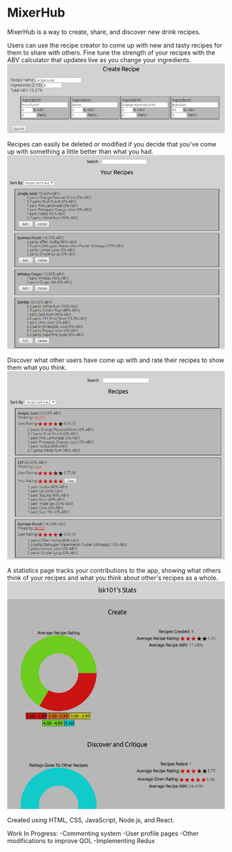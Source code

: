 # MixerHub

MixerHub is a way to create, share, and discover new drink recipes.

Users can use the recipe creator to come up with new and tasty recipes for them to share with others. Fine tune the strength of your recipes with the ABV calculator that updates live as you change your ingredients.
![Users can use the recipe creator to come up with new and tasty recipes for them to share with others. Fine tune the strength of your recipes with the ABV calculator that updates live as you change your ingredients.](https://raw.githubusercontent.com/LsK101/mixer-hub-client/master/public/screenshots/3.PNG)

Recipes can easily be deleted or modified if you decide that you've come up with something a little better than what you had.
![Recipes can easily be deleted or modified if you decide that you've come up with something a little better than what you had.](https://raw.githubusercontent.com/LsK101/mixer-hub-client/master/public/screenshots/4.PNG)

Discover what other users have come up with and rate their recipes to show them what you think.
![Discover what other users have come up with and rate their recipes to show them what you think.](https://raw.githubusercontent.com/LsK101/mixer-hub-client/master/public/screenshots/1.PNG)

A statistics page tracks your contributions to the app, showing what others think of your recipes and what you think about other's recipes as a whole.
![A statistics page tracks your contributions to the app, showing what others think of your recipes and what you think about other's recipes as a whole.](https://raw.githubusercontent.com/LsK101/mixer-hub-client/master/public/screenshots/2.PNG)

Created using HTML, CSS, JavaScript, Node.js, and React.

Work In Progress:
-Commenting system
-User profile pages
-Other modifications to improve QOL
-Implementing Redux